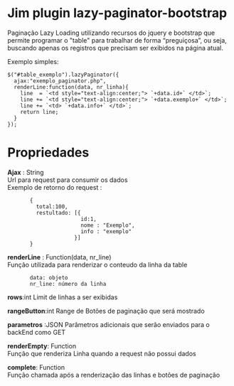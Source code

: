 # Jim plugin lazy-paginator-bootstrap

Paginação Lazy Loading utilizando recursos do jquery e bootstrap que
permite programar o "table" para trabalhar de forma “preguiçosa”, ou seja, buscando apenas os registros que precisam ser exibidos na 
página atual.

Exemplo simples:

    $("#table_exemplo").lazyPaginator({
      ajax:"exemplo_paginator.php",
      renderLine:function(data, nr_linha){
        line  = `<td style="text-align:center;"> `+data.id+` </td>`;
        line += `<td style="text-align:center;"> `+data.exemplo+` </td>`;
        line += `<td> `+data.info+` </td>`;
        return line;
      }
    });

# Propriedades
   <strong>Ajax</strong> : String  </br> Url para request para consumir os dados </br>
          Exemplo de retorno do request :
              
           {
             total:100,
             restultado: [{
                           id:1,
                           nome : "Exemplo",
                           info : "exemplo"
                         }]
           }
                 
      
   <strong>renderLine</strong> : Function(data, nr_line) <br>
        Função utilizada para renderizar o conteudo da linha da table<br>
        
           data: objeto
           nr_line: número da linha
         
    
   <strong>rows</strong>:int Limit de linhas a ser exibidas
    
   <strong>rangeButton</strong>:int Range de Botões de paginação que será mostrado
    
   <strong>parametros</strong> :JSON  Parâmetros adicionais  que serão enviados para o backEnd como GET
    
   <strong>renderEmpty</strong>: Function <br>Função que renderiza Linha quando a request não possui dados
    
   <strong>complete</strong>: Function <br>Função chamada após a renderização das linhas e botões de paginação
      
